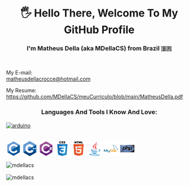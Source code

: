 <h1 align="center">🖐 Hello There, Welcome To My GitHub Profile</h1>
<h3 align="center">I'm Matheus Della (aka MDellaCS) from Brazil 🇧🇷</h3><br>

My E-mail:<br>
matheusdellacrocce@hotmail.com

My Resume:<br>
https://github.com/MDellaCS/meuCurriculo/blob/main/MatheusDella.pdf

<h3 align="center">Languages And Tools I Know And Love:</h3>

<a href="https://www.arduino.cc/" target="_blank" rel="noreferrer">
<img align="center" src="https://cdn.worldvectorlogo.com/logos/arduino-1.svg" alt="arduino" width="40" height="40"/></a>
<br><br><br>
<a href="https://www.cprogramming.com/" target="_blank" rel="noreferrer">
<img align="center" src="https://raw.githubusercontent.com/devicons/devicon/master/icons/c/c-original.svg" alt="c" width="40" height="40"/></a>

<a href="https://www.w3schools.com/cpp/" target="_blank" rel="noreferrer">
<img align="center" src="https://raw.githubusercontent.com/devicons/devicon/master/icons/cplusplus/cplusplus-original.svg" alt="cplusplus" width="40" height="40"/></a>

<a href="https://www.w3schools.com/cs/" target="_blank" rel="noreferrer">
<img align="center" src="https://raw.githubusercontent.com/devicons/devicon/master/icons/csharp/csharp-original.svg" alt="csharp" width="40" height="40"/></a>

<a href="https://www.w3schools.com/css/" target="_blank" rel="noreferrer">
<img align="center" src="https://raw.githubusercontent.com/devicons/devicon/master/icons/css3/css3-original-wordmark.svg" alt="css3" width="40" height="40"/></a>

<a href="https://www.w3.org/html/" target="_blank" rel="noreferrer">
<img align="center" src="https://raw.githubusercontent.com/devicons/devicon/master/icons/html5/html5-original-wordmark.svg" alt="html5" width="40" height="40"/></a>

<a href="https://www.java.com" target="_blank" rel="noreferrer">
<img align="center" src="https://raw.githubusercontent.com/devicons/devicon/master/icons/java/java-original.svg" alt="java" width="40" height="40"/></a>

<a href="https://www.mysql.com/" target="_blank" rel="noreferrer">
<img align="center" src="https://raw.githubusercontent.com/devicons/devicon/master/icons/mysql/mysql-original-wordmark.svg" alt="mysql" width="40" height="40"/></a>

<a href="https://www.php.net" target="_blank" rel="noreferrer">
<img align="center" src="https://raw.githubusercontent.com/devicons/devicon/master/icons/php/php-original.svg" alt="php" width="40" height="40"/></a>

<p><img align="center" src="https://github-readme-stats.vercel.app/api/top-langs?username=mdellacs&show_icons=true&theme=dracula&locale=en&layout=compact" alt="mdellacs" /></p>

<p><img align="center" src="https://github-readme-stats.vercel.app/api?username=mdellacs&show_icons=true&theme=dracula&locale=en" alt="mdellacs" /></p>
